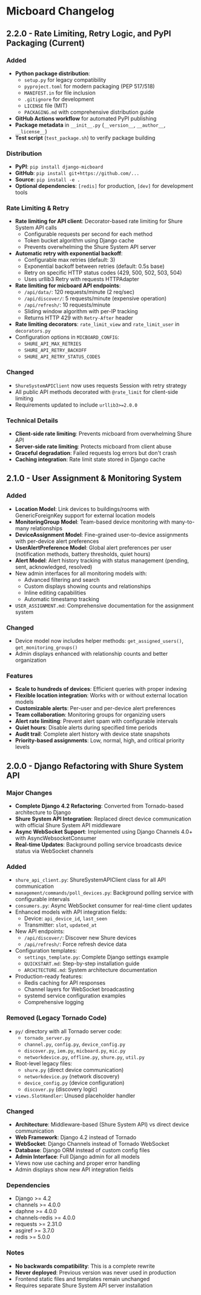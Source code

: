 # Micboard Changelog

## 2.2.0 - Rate Limiting, Retry Logic, and PyPI Packaging (Current)

### Added
- **Python package distribution**:
  - `setup.py` for legacy compatibility
  - `pyproject.toml` for modern packaging (PEP 517/518)
  - `MANIFEST.in` for file inclusion
  - `.gitignore` for development
  - `LICENSE` file (MIT)
  - `PACKAGING.md` with comprehensive distribution guide
- **GitHub Actions workflow** for automated PyPI publishing
- **Package metadata** in `__init__.py` (`__version__`, `__author__`, `__license__`)
- **Test script** (`test_package.sh`) to verify package building

### Distribution
- **PyPI**: `pip install django-micboard`
- **GitHub**: `pip install git+https://github.com/...`
- **Source**: `pip install -e .`
- **Optional dependencies**: `[redis]` for production, `[dev]` for development tools

### Rate Limiting & Retry
- **Rate limiting for API client**: Decorator-based rate limiting for Shure System API calls
  - Configurable requests per second for each method
  - Token bucket algorithm using Django cache
  - Prevents overwhelming the Shure System API server
- **Automatic retry with exponential backoff**: 
  - Configurable max retries (default: 3)
  - Exponential backoff between retries (default: 0.5s base)
  - Retry on specific HTTP status codes (429, 500, 502, 503, 504)
  - Uses urllib3 Retry with requests HTTPAdapter
- **Rate limiting for micboard API endpoints**:
  - `/api/data/`: 120 requests/minute (2 req/sec)
  - `/api/discover/`: 5 requests/minute (expensive operation)
  - `/api/refresh/`: 10 requests/minute
  - Sliding window algorithm with per-IP tracking
  - Returns HTTP 429 with `Retry-After` header
- **Rate limiting decorators**: `rate_limit_view` and `rate_limit_user` in `decorators.py`
- Configuration options in `MICBOARD_CONFIG`:
  - `SHURE_API_MAX_RETRIES`
  - `SHURE_API_RETRY_BACKOFF`
  - `SHURE_API_RETRY_STATUS_CODES`

### Changed
- `ShureSystemAPIClient` now uses requests Session with retry strategy
- All public API methods decorated with `@rate_limit` for client-side limiting
- Requirements updated to include `urllib3>=2.0.0`

### Technical Details
- **Client-side rate limiting**: Prevents micboard from overwhelming Shure API
- **Server-side rate limiting**: Protects micboard from client abuse
- **Graceful degradation**: Failed requests log errors but don't crash
- **Caching integration**: Rate limit state stored in Django cache

## 2.1.0 - User Assignment & Monitoring System

### Added
- **Location Model**: Link devices to buildings/rooms with GenericForeignKey support for external location models
- **MonitoringGroup Model**: Team-based device monitoring with many-to-many relationships
- **DeviceAssignment Model**: Fine-grained user-to-device assignments with per-device alert preferences
- **UserAlertPreference Model**: Global alert preferences per user (notification methods, battery thresholds, quiet hours)
- **Alert Model**: Alert history tracking with status management (pending, sent, acknowledged, resolved)
- New admin interfaces for all monitoring models with:
  - Advanced filtering and search
  - Custom displays showing counts and relationships
  - Inline editing capabilities
  - Automatic timestamp tracking
- `USER_ASSIGNMENT.md`: Comprehensive documentation for the assignment system

### Changed
- Device model now includes helper methods: `get_assigned_users()`, `get_monitoring_groups()`
- Admin displays enhanced with relationship counts and better organization

### Features
- **Scale to hundreds of devices**: Efficient queries with proper indexing
- **Flexible location integration**: Works with or without external location models
- **Customizable alerts**: Per-user and per-device alert preferences
- **Team collaboration**: Monitoring groups for organizing users
- **Alert rate limiting**: Prevent alert spam with configurable intervals
- **Quiet hours**: Disable alerts during specified time periods
- **Audit trail**: Complete alert history with device state snapshots
- **Priority-based assignments**: Low, normal, high, and critical priority levels

## 2.0.0 - Django Refactoring with Shure System API

### Major Changes
- **Complete Django 4.2 Refactoring**: Converted from Tornado-based architecture to Django
- **Shure System API Integration**: Replaced direct device communication with official Shure System API middleware
- **Async WebSocket Support**: Implemented using Django Channels 4.0+ with AsyncWebsocketConsumer
- **Real-time Updates**: Background polling service broadcasts device status via WebSocket channels

### Added
- `shure_api_client.py`: ShureSystemAPIClient class for all API communication
- `management/commands/poll_devices.py`: Background polling service with configurable intervals
- `consumers.py`: Async WebSocket consumer for real-time client updates
- Enhanced models with API integration fields:
  - Device: `api_device_id`, `last_seen`
  - Transmitter: `slot`, `updated_at`
- New API endpoints:
  - `/api/discover/`: Discover new Shure devices
  - `/api/refresh/`: Force refresh device data
- Configuration templates:
  - `settings_template.py`: Complete Django settings example
  - `QUICKSTART.md`: Step-by-step installation guide
  - `ARCHITECTURE.md`: System architecture documentation
- Production-ready features:
  - Redis caching for API responses
  - Channel layers for WebSocket broadcasting
  - systemd service configuration examples
  - Comprehensive logging

### Removed (Legacy Tornado Code)
- `py/` directory with all Tornado server code:
  - `tornado_server.py`
  - `channel.py`, `config.py`, `device_config.py`
  - `discover.py`, `iem.py`, `micboard.py`, `mic.py`
  - `networkdevice.py`, `offline.py`, `shure.py`, `util.py`
- Root-level legacy files:
  - `shure.py` (direct device communication)
  - `networkdevice.py` (network discovery)
  - `device_config.py` (device configuration)
  - `discover.py` (discovery logic)
- `views.SlotHandler`: Unused placeholder handler

### Changed
- **Architecture**: Middleware-based (Shure System API) vs direct device communication
- **Web Framework**: Django 4.2 instead of Tornado
- **WebSocket**: Django Channels instead of Tornado WebSocket
- **Database**: Django ORM instead of custom config files
- **Admin Interface**: Full Django admin for all models
- Views now use caching and proper error handling
- Admin displays show new API integration fields

### Dependencies
- Django >= 4.2
- channels >= 4.0.0
- daphne >= 4.0.0
- channels-redis >= 4.0.0
- requests >= 2.31.0
- asgiref >= 3.7.0
- redis >= 5.0.0

### Notes
- **No backwards compatibility**: This is a complete rewrite
- **Never deployed**: Previous version was never used in production
- Frontend static files and templates remain unchanged
- Requires separate Shure System API server installation

